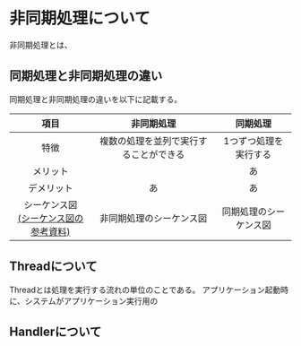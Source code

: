 # 非同期処理について
非同期処理とは、
## 同期処理と非同期処理の違い
同期処理と非同期処理の違いを以下に記載する。

|項目|非同期処理|同期処理|
|:--:|:--:|:--:|
|特徴|複数の処理を並列で実行することができる|1つずつ処理を実行する|
|メリット||あ|
|デメリット|あ|あ|
|シーケンス図<br>[(シーケンス図の参考資料)](http://ossforum.jp/node/753)|非同期処理のシーケンス図|同期処理のシーケンス図|

## Threadについて
Threadとは処理を実行する流れの単位のことである。
アプリケーション起動時に、システムがアプリケーション実行用の

## Handlerについて
